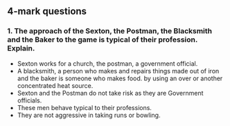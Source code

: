 ## 4-mark questions
### 1. The approach of the Sexton, the Postman, the Blacksmith and the Baker to the game is typical of their profession. Explain.
* Sexton works for a church, the postman, a government official. 
* A blacksmith, a person who makes and repairs things made out of iron and the baker is someone who makes food. by using an over or another concentrated heat source.
* Sexton and the Postman do not take risk as they are Government officials.
* These men behave typical to their professions.
* They are not aggressive in taking runs or bowling.
